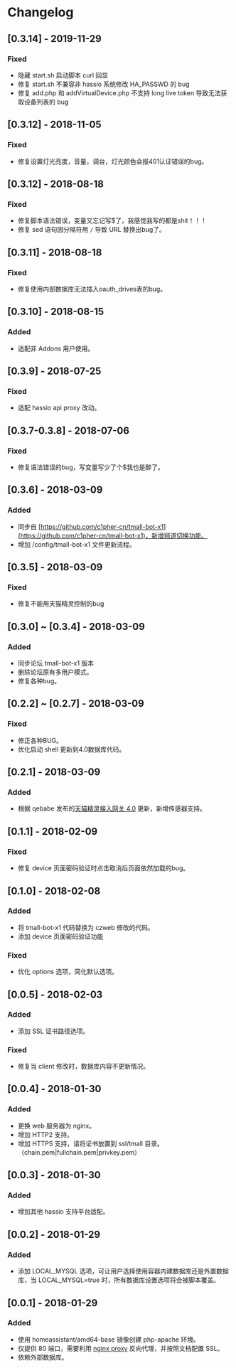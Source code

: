 # Changelog

## [0.3.14] - 2019-11-29
### Fixed
- 隐藏 start.sh 启动脚本 curl 回显
- 修复 start.sh 不兼容非 hassio 系统修改 HA_PASSWD 的 bug
- 修复 add.php 和 addVirtualDevice.php 不支持 long live token 导致无法获取设备列表的 bug

## [0.3.12] - 2018-11-05
### Fixed
- 修复设置灯光亮度，音量，调台，灯光颜色会报401认证错误的bug。

## [0.3.12] - 2018-08-18
### Fixed
- 修复脚本语法错误，变量又忘记写$了，我感觉我写的都是shit！！！
- 修复 sed 语句因分隔符用 `/` 导致 URL 替换出bug了。

## [0.3.11] - 2018-08-18
### Fixed
- 修复使用内部数据库无法插入oauth_drives表的bug。

## [0.3.10] - 2018-08-15
### Added
- 适配非 Addons 用户使用。

## [0.3.9] - 2018-07-25
### Fixed
- 适配 hassio api proxy 改动。

## [0.3.7-0.3.8] - 2018-07-06
### Fixed
- 修复语法错误的bug，写变量写少了个$我也是醉了。

## [0.3.6] - 2018-03-09
### Added
- 同步自 [https://github.com/c1pher-cn/tmall-bot-x1](https://github.com/c1pher-cn/tmall-bot-x1)，新增频道切换功能。
- 增加 /config/tmall-bot-x1 文件更新流程。

## [0.3.5] - 2018-03-09
### Fixed
- 修复不能用天猫精灵控制的bug

## [0.3.0] ~ [0.3.4] - 2018-03-09
### Added 
- 同步论坛 tmall-bot-x1 版本
- 删除论坛原有多用户模式。
- 修复各种bug。


## [0.2.2] ~ [0.2.7] - 2018-03-09
### Fixed
- 修正各种BUG。
- 优化启动 shell 更新到4.0数据库代码。

## [0.2.1] - 2018-03-09
### Added
- 根据 qebabe 发布的[天猫精灵接入网关 4.0](https://bbs.hassbian.com/thread-2982-1-1.html) 更新，新增传感器支持。

## [0.1.1] - 2018-02-09
### Fixed
- 修复 device 页面密码验证时点击取消后页面依然加载的bug。

## [0.1.0] - 2018-02-08
### Added
- 将 tmall-bot-x1 代码替换为 czweb 修改的代码。
- 添加 device 页面密码验证功能

### Fixed
- 优化 options 选项，简化默认选项。

## [0.0.5] - 2018-02-03
### Added
- 添加 SSL 证书路径选项。

### Fixed
- 修复当 client 修改时，数据库内容不更新情况。


## [0.0.4] - 2018-01-30
### Added
- 更换 web 服务器为 nginx。
- 增加 HTTP2 支持。
- 增加 HTTPS 支持，请将证书放置到 ssl/tmall 目录。（chain.pem|fullchain.pem|privkey.pem）

## [0.0.3] - 2018-01-30
### Added
- 增加其他 hassio 支持平台适配。

## [0.0.2] - 2018-01-29
### Added
- 添加 LOCAL_MYSQL 选项，可让用户选择使用容器内建数据库还是外置数据库，当 LOCAL_MYSQL=true 时，所有数据库设置选项将会被脚本覆盖。

## [0.0.1] - 2018-01-29
### Added
- 使用 homeassistant/amd64-base 镜像创建 php-apache 环境。
- 仅提供 80 端口，需要利用 [nginx proxy](https://github.com/bestlibre/hassio-addons/tree/master/nginx_proxy) 反向代理，并按照文档配置 SSL。
- 依赖外部数据库。
